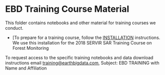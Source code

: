 # EBD Training Course Material

This folder contains notebooks and other material for training courses we conduct. 

- [To prepare for a training course, follow the [INSTALLATION](../INSTALLATION.md) instructions.  We use this installation for the 2018 SERVIR SAR Training Course on Forest Monitoring

To request access to the specific training notebooks and data download instructions email [training@earthbigdata.com](mailto:training@earthbigdata.com), Subject: EBD TRAINING with Name and Affiliation 
